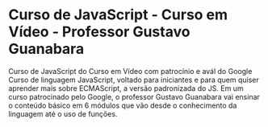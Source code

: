 ﻿# Curso de JavaScript - Curso em Vídeo - Professor Gustavo Guanabara
Curso de JavaScript do Curso em Vídeo com patrocínio e avál do Google  
Curso de linguagem JavaScript, voltado para iniciantes e para quem quiser aprender mais sobre ECMAScript, a versão padronizada do JS. Em um curso patrocinado pelo Google, o professor Gustavo Guanabara vai ensinar o conteúdo básico em 6 módulos que vão desde o conhecimento da linguagem até o uso de funções.